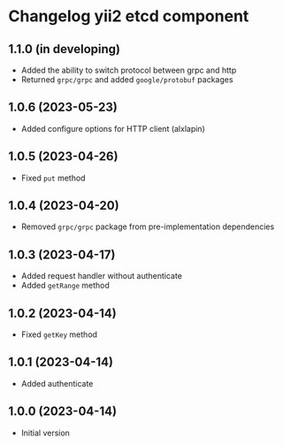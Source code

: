 # Changelog yii2 etcd component

## 1.1.0 (in developing)
- Added the ability to switch protocol between grpc and http
- Returned `grpc/grpc` and added `google/protobuf` packages

## 1.0.6 (2023-05-23)
- Added configure options for HTTP client (alxlapin)

## 1.0.5 (2023-04-26)
- Fixed `put` method

## 1.0.4 (2023-04-20)
- Removed `grpc/grpc` package from pre-implementation dependencies

## 1.0.3 (2023-04-17)
- Added request handler without authenticate
- Added `getRange` method

## 1.0.2 (2023-04-14)
- Fixed `getKey` method

## 1.0.1 (2023-04-14)
- Added authenticate

## 1.0.0 (2023-04-14)
- Initial version

